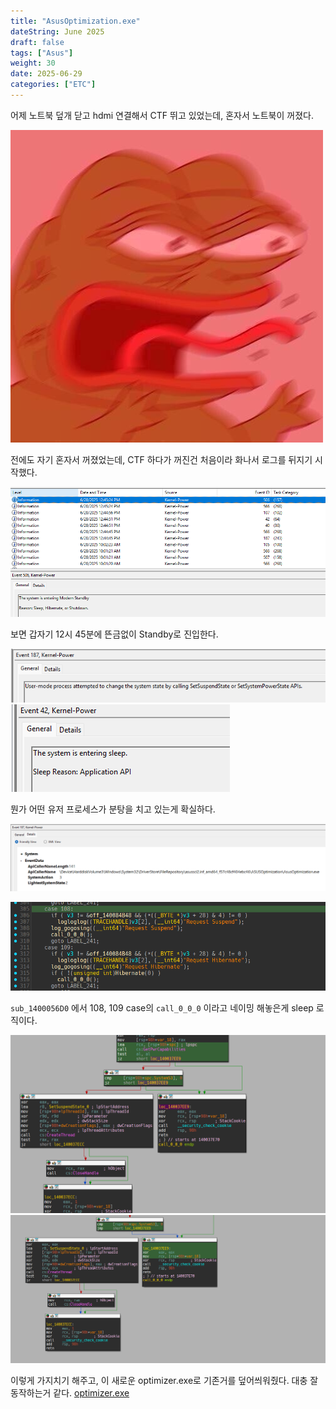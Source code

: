 ```yaml
---
title: "AsusOptimization.exe"
dateString: June 2025
draft: false
tags: ["Asus"]
weight: 30
date: 2025-06-29
categories: ["ETC"]
---
```


어제 노트북 덮개 닫고 hdmi 연결해서 CTF 뛰고 있었는데, 혼자서 노트북이 꺼졌다.

![](/blog/AsusOptimizer/angry_seohyeon.jpg)

전에도 자기 혼자서 꺼졌었는데, CTF 하다가 꺼진건 처음이라 화나서 로그를 뒤지기 시작했다.

![](/blog/AsusOptimizer/image.png)

보면 갑자기 12시 45분에 뜬금없이 Standby로 진입한다.

![](/blog/AsusOptimizer/image-1.png)
![](/blog/AsusOptimizer/image-2.png)

뭔가 어떤 유저 프로세스가 분탕을 치고 있는게 확실하다.

![](/blog/AsusOptimizer/image-3.png)

![](/blog/AsusOptimizer/image-4.png)

`sub_1400056D0` 에서 108, 109 case의 `call_0_0_0` 이라고 네이밍 해놓은게 sleep 로직이다.

![](/blog/AsusOptimizer/image-5.png)
![](/blog/AsusOptimizer/image-6.png)

이렇게 가지치기 해주고, 이 새로운 optimizer.exe로 기존거를 덮어씌워줬다.
대충 잘 동작하는거 같다.
[optimizer.exe](/blog/AsusOptimizer/AsusOptimization.7z)